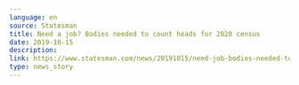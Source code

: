 ```yaml
---
language: en
source: Statesman
title: Need a job? Bodies needed to count heads for 2020 census
date: 2019-10-15
description:
link: https://www.statesman.com/news/20191015/need-job-bodies-needed-to-count-heads-for-2020-census
type: news_story
---
```

